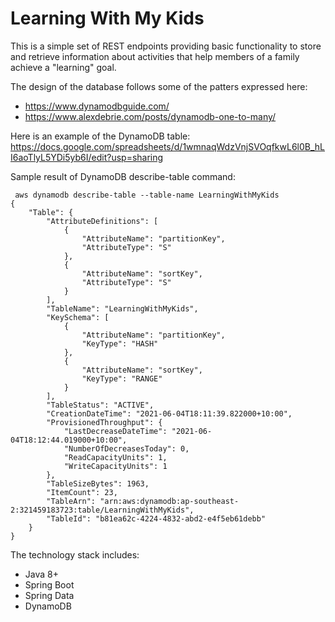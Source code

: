 # Learning With My Kids

This is a simple set of REST endpoints providing basic functionality to store and retrieve information about activities that help members of a family achieve a "learning" goal.

The design of the database follows some of the patters expressed here: 
- https://www.dynamodbguide.com/
- https://www.alexdebrie.com/posts/dynamodb-one-to-many/

Here is an example of the DynamoDB table: https://docs.google.com/spreadsheets/d/1wmnaqWdzVnjSVOqfkwL6l0B_hLI6aoTlyL5YDi5yb6I/edit?usp=sharing

Sample result of DynamoDB describe-table command:

```
 aws dynamodb describe-table --table-name LearningWithMyKids
{
    "Table": {
        "AttributeDefinitions": [
            {
                "AttributeName": "partitionKey",
                "AttributeType": "S"
            },
            {
                "AttributeName": "sortKey",
                "AttributeType": "S"
            }
        ],
        "TableName": "LearningWithMyKids",
        "KeySchema": [
            {
                "AttributeName": "partitionKey",
                "KeyType": "HASH"
            },
            {
                "AttributeName": "sortKey",
                "KeyType": "RANGE"
            }
        ],
        "TableStatus": "ACTIVE",
        "CreationDateTime": "2021-06-04T18:11:39.822000+10:00",
        "ProvisionedThroughput": {
            "LastDecreaseDateTime": "2021-06-04T18:12:44.019000+10:00",
            "NumberOfDecreasesToday": 0,
            "ReadCapacityUnits": 1,
            "WriteCapacityUnits": 1
        },
        "TableSizeBytes": 1963,
        "ItemCount": 23,
        "TableArn": "arn:aws:dynamodb:ap-southeast-2:321459183723:table/LearningWithMyKids",
        "TableId": "b81ea62c-4224-4832-abd2-e4f5eb61debb"
    }
}
```

The technology stack includes:

- Java 8+
- Spring Boot
- Spring Data
- DynamoDB


